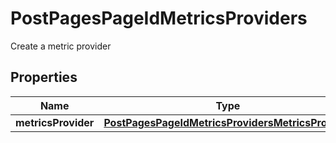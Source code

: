 

# PostPagesPageIdMetricsProviders

Create a metric provider

## Properties

Name | Type | Description | Notes
------------ | ------------- | ------------- | -------------
**metricsProvider** | [**PostPagesPageIdMetricsProvidersMetricsProvider**](PostPagesPageIdMetricsProvidersMetricsProvider.md) |  |  [optional]



